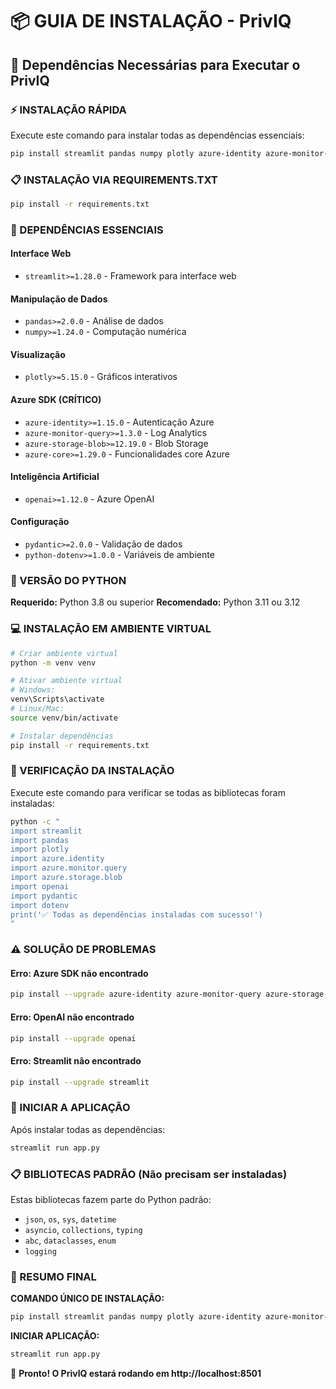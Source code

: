 # 📦 GUIA DE INSTALAÇÃO - PrivIQ

## 🚀 Dependências Necessárias para Executar o PrivIQ

### ⚡ INSTALAÇÃO RÁPIDA

Execute este comando para instalar todas as dependências essenciais:

```bash
pip install streamlit pandas numpy plotly azure-identity azure-monitor-query azure-storage-blob azure-core openai pydantic python-dotenv
```

### 📋 INSTALAÇÃO VIA REQUIREMENTS.TXT

```bash
pip install -r requirements.txt
```

### 🔧 DEPENDÊNCIAS ESSENCIAIS

#### **Interface Web**
- `streamlit>=1.28.0` - Framework para interface web

#### **Manipulação de Dados**
- `pandas>=2.0.0` - Análise de dados
- `numpy>=1.24.0` - Computação numérica

#### **Visualização**
- `plotly>=5.15.0` - Gráficos interativos

#### **Azure SDK (CRÍTICO)**
- `azure-identity>=1.15.0` - Autenticação Azure
- `azure-monitor-query>=1.3.0` - Log Analytics
- `azure-storage-blob>=12.19.0` - Blob Storage
- `azure-core>=1.29.0` - Funcionalidades core Azure

#### **Inteligência Artificial**
- `openai>=1.12.0` - Azure OpenAI

#### **Configuração**
- `pydantic>=2.0.0` - Validação de dados
- `python-dotenv>=1.0.0` - Variáveis de ambiente

### 🐍 VERSÃO DO PYTHON

**Requerido:** Python 3.8 ou superior
**Recomendado:** Python 3.11 ou 3.12

### 💻 INSTALAÇÃO EM AMBIENTE VIRTUAL

```bash
# Criar ambiente virtual
python -m venv venv

# Ativar ambiente virtual
# Windows:
venv\Scripts\activate
# Linux/Mac:
source venv/bin/activate

# Instalar dependências
pip install -r requirements.txt
```

### 🔧 VERIFICAÇÃO DA INSTALAÇÃO

Execute este comando para verificar se todas as bibliotecas foram instaladas:

```bash
python -c "
import streamlit
import pandas
import plotly
import azure.identity
import azure.monitor.query
import azure.storage.blob
import openai
import pydantic
import dotenv
print('✅ Todas as dependências instaladas com sucesso!')
"
```

### ⚠️ SOLUÇÃO DE PROBLEMAS

#### **Erro: Azure SDK não encontrado**
```bash
pip install --upgrade azure-identity azure-monitor-query azure-storage-blob
```

#### **Erro: OpenAI não encontrado**
```bash
pip install --upgrade openai
```

#### **Erro: Streamlit não encontrado**
```bash
pip install --upgrade streamlit
```

### 🚦 INICIAR A APLICAÇÃO

Após instalar todas as dependências:

```bash
streamlit run app.py
```

### 📋 BIBLIOTECAS PADRÃO (Não precisam ser instaladas)

Estas bibliotecas fazem parte do Python padrão:
- `json`, `os`, `sys`, `datetime`
- `asyncio`, `collections`, `typing`
- `abc`, `dataclasses`, `enum`
- `logging`

### 🎯 RESUMO FINAL

**COMANDO ÚNICO DE INSTALAÇÃO:**
```bash
pip install streamlit pandas numpy plotly azure-identity azure-monitor-query azure-storage-blob azure-core openai pydantic python-dotenv
```

**INICIAR APLICAÇÃO:**
```bash
streamlit run app.py
```

🎉 **Pronto! O PrivIQ estará rodando em http://localhost:8501**